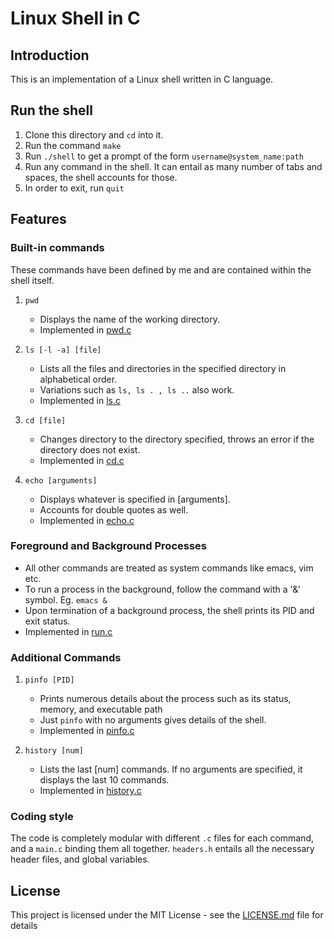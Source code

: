 # Linux Shell in C

## Introduction

This is an implementation of a Linux shell written in C language.


## Run the shell

1. Clone this directory and `cd` into it.
2. Run the command `make`
3. Run `./shell` to get a prompt of the form `username@system_name:path`
4. Run any command in the shell. It can entail as many number of tabs and spaces, the shell accounts for those.
5. In order to exit, run `quit`

## Features

### Built-in commands

These commands have been defined by me and are contained within the shell itself.

1. `pwd`
    
    - Displays the name of the working directory.
    - Implemented in [pwd.c](pwd.c)

2. `ls [-l -a] [file]`
    
    - Lists all the files and directories in the specified directory in alphabetical order.
    - Variations such as `ls, ls . , ls ..` also work.
    - Implemented in [ls.c](ls.c)

3. `cd [file]`
    
    - Changes directory to the directory specified, throws an error if the directory does not exist.
    - Implemented in [cd.c](cd.c)

4. `echo [arguments]`
    
    - Displays whatever is specified in [arguments]. 
    - Accounts for double quotes as well.
    - Implemented in [echo.c](echo.c)

### Foreground and Background Processes

- All other commands are treated as system commands like emacs, vim etc.
- To run a process in the background, follow the command with a '&' symbol. Eg. `emacs &`
- Upon termination of a background process, the shell prints its PID and exit status.
- Implemented in [run.c](run.c) 

### Additional Commands

1. `pinfo [PID]`

    - Prints numerous details about the process such as its status, memory, and executable path
    - Just `pinfo` with no arguments gives details of the shell.
    - Implemented in [pinfo.c](pinfo.c)

2. `history [num]`

    - Lists the last [num] commands. If no arguments are specified, it displays the last 10 commands.
    - Implemented in [history.c](history.c)



### Coding style

The code is completely modular with different `.c` files for each command, and a `main.c` binding them all together. `headers.h` entails all the necessary header files, and global variables. 


## License

This project is licensed under the MIT License - see the [LICENSE.md](LICENSE) file for details

